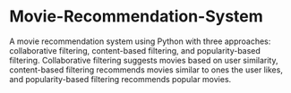 # Movie-Recommendation-System
A movie recommendation system using Python with three approaches: collaborative filtering, content-based filtering, and popularity-based filtering. Collaborative filtering suggests movies based on user similarity, content-based filtering recommends movies similar to ones the user likes, and popularity-based filtering recommends popular movies.
